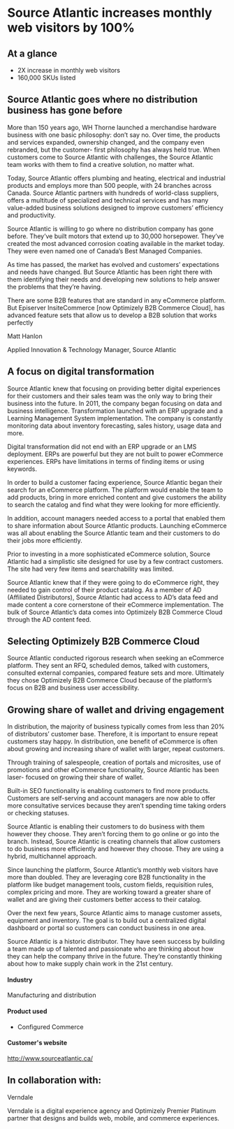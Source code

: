 # Source Atlantic increases monthly web visitors by 100%

## At a glance

- 2X increase in monthly web visitors
- 160,000 SKUs listed

## Source Atlantic goes where no distribution business has gone before

More than 150 years ago, WH Thorne launched a merchandise hardware business with
one basic philosophy: don’t say no. Over time, the products and services
expanded, ownership changed, and the company even rebranded, but the customer-
first philosophy has always held true. When customers come to Source Atlantic
with challenges, the Source Atlantic team works with them to find a creative
solution, no matter what.

Today, Source Atlantic offers plumbing and heating, electrical and industrial
products and employs more than 500 people, with 24 branches across Canada.
Source Atlantic partners with hundreds of world-class suppliers, offers a
multitude of specialized and technical services and has many value-added
business solutions designed to improve customers’ efficiency and productivity.

Source Atlantic is willing to go where no distribution company has gone before.
They’ve built motors that extend up to 30,000 horsepower. They’ve created the
most advanced corrosion coating available in the market today. They were even
named one of Canada’s Best Managed Companies.

As time has passed, the market has evolved and customers’ expectations and needs
have changed. But Source Atlantic has been right there with them identifying
their needs and developing new solutions to help answer the problems that
they’re having.

There are some B2B features that are standard in any eCommerce platform. But
Episerver InsiteCommerce [now Optimizely B2B Commerce Cloud], has advanced
feature sets that allow us to develop a B2B solution that works perfectly

Matt Hanlon

Applied Innovation & Technology Manager, Source Atlantic

## A focus on digital transformation

Source Atlantic knew that focusing on providing better digital experiences for
their customers and their sales team was the only way to bring their business
into the future. In 2011, the company began focusing on data and business
intelligence. Transformation launched with an ERP upgrade and a Learning
Management System implementation. The company is constantly monitoring data
about inventory forecasting, sales history, usage data and more.

Digital transformation did not end with an ERP upgrade or an LMS deployment.
ERPs are powerful but they are not built to power eCommerce experiences. ERPs
have limitations in terms of finding items or using keywords.

In order to build a customer facing experience, Source Atlantic began their
search for an eCommerce platform. The platform would enable the team to add
products, bring in more enriched content and give customers the ability to
search the catalog and find what they were looking for more efficiently.

In addition, account managers needed access to a portal that enabled them to
share information about Source Atlantic products. Launching eCommerce was all
about enabling the Source Atlantic team and their customers to do their jobs
more efficiently.

Prior to investing in a more sophisticated eCommerce solution, Source Atlantic
had a simplistic site designed for use by a few contract customers. The site had
very few items and searchability was limited.

Source Atlantic knew that if they were going to do eCommerce right, they needed
to gain control of their product catalog. As a member of AD (Affiliated
Distributors), Source Atlantic had access to AD’s data feed and made content a
core cornerstone of their eCommerce implementation. The bulk of Source
Atlantic’s data comes into Optimizely B2B Commerce Cloud through the AD content
feed.

## Selecting Optimizely B2B Commerce Cloud

Source Atlantic conducted rigorous research when seeking an eCommerce platform.
They sent an RFQ, scheduled demos, talked with customers, consulted external
companies, compared feature sets and more. Ultimately they chose Optimizely B2B
Commerce Cloud because of the platform’s focus on B2B and business user
accessibility.

## Growing share of wallet and driving engagement

In distribution, the majority of business typically comes from less than 20% of
distributors’ customer base. Therefore, it is important to ensure repeat
customers stay happy. In distribution, one benefit of eCommerce is often about
growing and increasing share of wallet with larger, repeat customers.

Through training of salespeople, creation of portals and microsites, use of
promotions and other eCommerce functionality, Source Atlantic has been laser-
focused on growing their share of wallet.

Built-in SEO functionality is enabling customers to find more products.
Customers are self-serving and account managers are now able to offer more
consultative services because they aren’t spending time taking orders or
checking statuses.

Source Atlantic is enabling their customers to do business with them however
they choose. They aren’t forcing them to go online or go into the branch.
Instead, Source Atlantic is creating channels that allow customers to do
business more efficiently and however they choose. They are using a hybrid,
multichannel approach.

Since launching the platform, Source Atlantic’s monthly web visitors have more
than doubled. They are leveraging core B2B functionality in the platform like
budget management tools, custom fields, requisition rules, complex pricing and
more. They are working toward a greater share of wallet and are giving their
customers better access to their catalog.

Over the next few years, Source Atlantic aims to manage customer assets,
equipment and inventory. The goal is to build out a centralized digital
dashboard or portal so customers can conduct business in one area.

Source Atlantic is a historic distributor. They have seen success by building a
team made up of talented and passionate who are thinking about how they can help
the company thrive in the future. They’re constantly thinking about how to make
supply chain work in the 21st century.

#### Industry

Manufacturing and distribution

#### Product used

- Configured Commerce

#### Customer's website

http://www.sourceatlantic.ca/

## In collaboration with:

Verndale

Verndale is a digital experience agency and Optimizely Premier Platinum partner
that designs and builds web, mobile, and commerce experiences.
